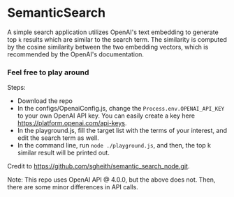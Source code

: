 # SemanticSearch
A simple search application utilizes OpenAI's text embedding to generate top `k` results which are similar to the search term. The similarity is computed by the cosine similarity between the two embedding vectors, which is recommended by the OpenAI's documentation.
### Feel free to play around
Steps:
- Download the repo
- In the configs/OpenaiConfig.js, change the `Process.env.OPENAI_API_KEY` to your own OpenAI API key. You can easily create a key here https://platform.openai.com/api-keys.
- In the playground.js, fill the target list with the terms of your interest, and edit the search term as well.
- In the command line, run `node ./playground.js`, and then, the top k similar result will be printed out.


 Credit to https://github.com/sgheith/semantic_search_node.git.
 
 Note: This repo uses OpenAI API @ 4.0.0, but the above does not. Then, there are some minor differences in API calls.
